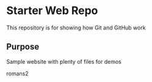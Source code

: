 # Starter Web Repo

This repository is for showing how Git and GitHub work

## Purpose

Sample website with plenty of files for demos


romans2
